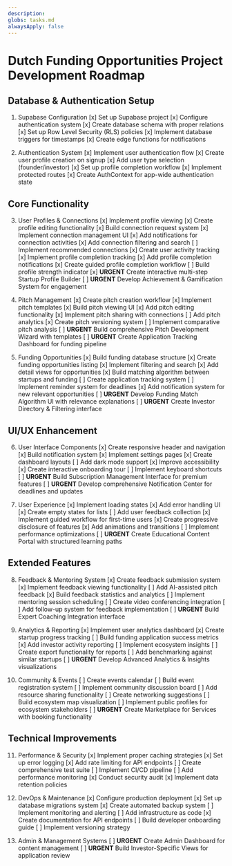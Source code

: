 ```yaml
---
description: 
globs: tasks.md
alwaysApply: false
---
```


# Dutch Funding Opportunities Project Development Roadmap

## Database & Authentication Setup
1. Supabase Configuration
   [x] Set up Supabase project
   [x] Configure authentication system
   [x] Create database schema with proper relations
   [x] Set up Row Level Security (RLS) policies
   [x] Implement database triggers for timestamps
   [x] Create edge functions for notifications

2. Authentication System
   [x] Implement user authentication flow
   [x] Create user profile creation on signup
   [x] Add user type selection (founder/investor)
   [x] Set up profile completion workflow
   [x] Implement protected routes
   [x] Create AuthContext for app-wide authentication state

## Core Functionality
3. User Profiles & Connections
   [x] Implement profile viewing
   [x] Create profile editing functionality
   [x] Build connection request system
   [x] Implement connection management UI
   [x] Add notifications for connection activities
   [x] Add connection filtering and search
   [ ] Implement recommended connections
   [x] Create user activity tracking
   [x] Implement profile completion tracking
   [x] Add profile completion notifications
   [x] Create guided profile completion workflow
   [ ] Build profile strength indicator
   [x] **URGENT** Create interactive multi-step Startup Profile Builder
   [ ] **URGENT** Develop Achievement & Gamification System for engagement

4. Pitch Management
   [x] Create pitch creation workflow
   [x] Implement pitch templates
   [x] Build pitch viewing UI
   [x] Add pitch editing functionality
   [x] Implement pitch sharing with connections
   [ ] Add pitch analytics
   [x] Create pitch versioning system
   [ ] Implement comparative pitch analysis
   [ ] **URGENT** Build comprehensive Pitch Development Wizard with templates
   [ ] **URGENT** Create Application Tracking Dashboard for funding pipeline

5. Funding Opportunities
   [x] Build funding database structure
   [x] Create funding opportunities listing
   [x] Implement filtering and search
   [x] Add detail views for opportunities
   [x] Build matching algorithm between startups and funding
   [ ] Create application tracking system
   [ ] Implement reminder system for deadlines
   [x] Add notification system for new relevant opportunities
   [ ] **URGENT** Develop Funding Match Algorithm UI with relevance explanations
   [ ] **URGENT** Create Investor Directory & Filtering interface

## UI/UX Enhancement
6. User Interface Components
   [x] Create responsive header and navigation
   [x] Build notification system
   [x] Implement settings pages
   [x] Create dashboard layouts
   [ ] Add dark mode support
   [x] Improve accessibility
   [x] Create interactive onboarding tour
   [ ] Implement keyboard shortcuts
   [ ] **URGENT** Build Subscription Management Interface for premium features
   [ ] **URGENT** Develop comprehensive Notification Center for deadlines and updates

7. User Experience
   [x] Implement loading states
   [x] Add error handling UI
   [x] Create empty states for lists
   [ ] Add user feedback collection
   [x] Implement guided workflow for first-time users
   [x] Create progressive disclosure of features
   [x] Add animations and transitions
   [ ] Implement performance optimizations
   [ ] **URGENT** Create Educational Content Portal with structured learning paths

## Extended Features
8. Feedback & Mentoring System
   [x] Create feedback submission system
   [x] Implement feedback viewing functionality
   [ ] Add AI-assisted pitch feedback
   [x] Build feedback statistics and analytics
   [ ] Implement mentoring session scheduling
   [ ] Create video conferencing integration
   [ ] Add follow-up system for feedback implementation
   [ ] **URGENT** Build Expert Coaching Integration interface

9. Analytics & Reporting
   [x] Implement user analytics dashboard
   [x] Create startup progress tracking
   [ ] Build funding application success metrics
   [x] Add investor activity reporting
   [ ] Implement ecosystem insights
   [ ] Create export functionality for reports
   [ ] Add benchmarking against similar startups
   [ ] **URGENT** Develop Advanced Analytics & Insights visualizations

10. Community & Events
    [ ] Create events calendar
    [ ] Build event registration system
    [ ] Implement community discussion board
    [ ] Add resource sharing functionality
    [ ] Create networking suggestions
    [ ] Build ecosystem map visualization
    [ ] Implement public profiles for ecosystem stakeholders
    [ ] **URGENT** Create Marketplace for Services with booking functionality

## Technical Improvements
11. Performance & Security
    [x] Implement proper caching strategies
    [x] Set up error logging
    [x] Add rate limiting for API endpoints
    [ ] Create comprehensive test suite
    [ ] Implement CI/CD pipeline
    [ ] Add performance monitoring
    [x] Conduct security audit
    [x] Implement data retention policies

12. DevOps & Maintenance
    [x] Configure production deployment
    [x] Set up database migrations system
    [x] Create automated backup system
    [ ] Implement monitoring and alerting
    [ ] Add infrastructure as code
    [x] Create documentation for API endpoints
    [ ] Build developer onboarding guide
    [ ] Implement versioning strategy

13. Admin & Management Systems
    [ ] **URGENT** Create Admin Dashboard for content management
    [ ] **URGENT** Build Investor-Specific Views for application review
